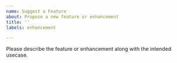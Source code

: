 ```yaml
---
name: Suggest a Feature
about: Propose a new feature or enhancement
title: ''
labels: enhancement

---
```


Please describe the feature or enhancement along with the intended usecase.
